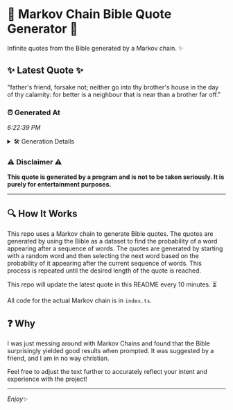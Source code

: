 # 📖 Markov Chain Bible Quote Generator 📖

Infinite quotes from the Bible generated by a Markov chain. ✨

## ✨ Latest Quote ✨
"father's friend, forsake not; neither go into thy brother's house in the day of thy calamity: for better is a neighbour that is near than a brother far off."

### ⏰ Generated At
*6:22:39 PM*

<details>
    <summary>🛠️ Generation Details</summary>
    <p>
        <strong>🌱 Seed:</strong> father's<br>
        <strong>🔄 Iterations:</strong> 28<br>
        <strong>📜 Context History:</strong><br>[ father's ]: friend,<br>[ father's, friend, ]: forsake<br>[ father's, friend,, forsake ]: not;<br>[ father's, friend,, forsake, not; ]: neither<br>[ father's, friend,, forsake, not;, neither ]: go<br>[ father's, friend,, forsake, not;, neither, go ]: into<br>[ friend,, forsake, not;, neither, go, into ]: thy<br>[ forsake, not;, neither, go, into, thy ]: brother's<br>[ not;, neither, go, into, thy, brother's ]: house<br>[ neither, go, into, thy, brother's, house ]: in<br>[ go, into, thy, brother's, house, in ]: the<br>[ into, thy, brother's, house, in, the ]: day<br>[ thy, brother's, house, in, the, day ]: of<br>[ brother's, house, in, the, day, of ]: thy<br>[ house, in, the, day, of, thy ]: calamity:<br>[ in, the, day, of, thy, calamity: ]: for<br>[ the, day, of, thy, calamity:, for ]: better<br>[ day, of, thy, calamity:, for, better ]: is<br>[ of, thy, calamity:, for, better, is ]: a<br>[ thy, calamity:, for, better, is, a ]: neighbour<br>[ calamity:, for, better, is, a, neighbour ]: that<br>[ for, better, is, a, neighbour, that ]: is<br>[ better, is, a, neighbour, that, is ]: near<br>[ is, a, neighbour, that, is, near ]: than<br>[ a, neighbour, that, is, near, than ]: a<br>[ neighbour, that, is, near, than, a ]: brother<br>[ that, is, near, than, a, brother ]: far<br>[ is, near, than, a, brother, far ]: off.<br>
    </p>
</details>

### ⚠️ Disclaimer ⚠️
**This quote is generated by a program and is not to be taken seriously. It is purely for entertainment purposes.**

---

## 🔍 How It Works

This repo uses a Markov chain to generate Bible quotes. The quotes are generated by using the Bible as a dataset to find the probability of a word appearing after a sequence of words. The quotes are generated by starting with a random word and then selecting the next word based on the probability of it appearing after the current sequence of words. This process is repeated until the desired length of the quote is reached.

This repo will update the latest quote in this README every 10 minutes. ⏳

All code for the actual Markov chain is in `index.ts`.

## ❓ Why

I was just messing around with Markov Chains and found that the Bible surprisingly yielded good results when prompted. 
It was suggested by a friend, and I am in no way christian.

Feel free to adjust the text further to accurately reflect your intent and experience with the project!

---

*Enjoy*✨
